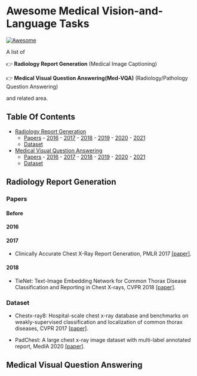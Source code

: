 # Awesome Medical Vision-and-Language Tasks

[![Awesome](https://awesome.re/badge.svg)](https://awesome.re)

A list of 

:point_right: **Radiology Report Generation** (Medical Image Captioning)

:point_right: **Medical Visual Question Answering(Med-VQA)** (Radiology/Pathology Question Answering)

and related area. 

## Table Of Contents
- [Radiology Report Generation](#report)
  - [Papers](#papers) - [2016](#2016) - [2017](#2017) - [2018](#2018) - [2019](#2019) - [2020](#2020) - [2021](#2021)
  - [Dataset](#dataset)
- [Medical Visual Question Answering](#medical)
  - [Papers](#papers) - [2016](#2016) - [2017](#2017) - [2018](#2018) - [2019](#2019) - [2020](#2020) - [2021](#2021)
  - [Dataset](#dataset)

## Radiology Report Generation
### Papers
#### Before 

#### 2016

#### 2017
* Clinically Accurate Chest X-Ray Report Generation, PMLR 2017 [[paper]](http://proceedings.mlr.press/v106/liu19a.html).

#### 2018
* TieNet: Text-Image Embedding Network for Common Thorax Disease Classification and Reporting in Chest X-rays, CVPR 2018 [[paper]](https://openaccess.thecvf.com/content_cvpr_2018/html/Wang_TieNet_Text-Image_Embedding_CVPR_2018_paper.html).


### Dataset
* Chestx-ray8: Hospital-scale chest x-ray database and benchmarks on weakly-supervised classification and localization of common thorax diseases, CVPR 2017 [[paper]](http://openaccess.thecvf.com/content_cvpr_2017/papers/Wang_ChestX-ray8_Hospital-Scale_Chest_CVPR_2017_paper.pdf).

* PadChest: A large chest x-ray image dataset with multi-label annotated report, MedIA 2020 [[paper]](https://www.sciencedirect.com/science/article/abs/pii/S1361841520301614).


## Medical Visual Question Answering


